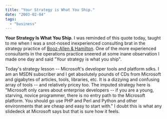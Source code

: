 ```yaml
---
title: "Your Strategy is What You Ship."
date: "2003-02-04"
tags: 
  - "business"
---
```


**Your Strategy Is What You Ship**. I was reminded of this quote today, taught to me when I was a snot-nosed inexperienced consulting brat in the strategy practice of [Booz-Allen & Hamilton](http://www.bah.com). One of the more experienced consultants in the operations practice sneered at some inane observation I made one day and said "Your strategy is what you ship".

Today's strategy lesson -- Microsoft's developer tools and platform sdks. I am an MSDN subscriber and I get absolutely pounds of CDs from Microsoft and gigabytes of articles, tools, libraries, etc. It is a dizzying and confusing array of tools -- and relatively pricey too. The imputed strategy here is "Microsoft only cares about enterprise developers -- if you are a young, starving, novice programmer, there is no entry path to the Microsoft platform. You should go use PHP and Perl and Python and other environments that are cheap and easy to start with." I doubt this is what any slidedeck at Microsoft says but that is sure how it feels.
